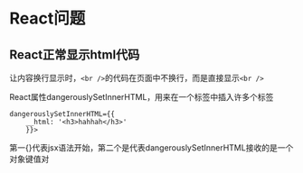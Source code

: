# React问题

**React正常显示html代码**
---
让内容换行显示时，`<br />`的代码在页面中不换行，而是直接显示`<br />`

React属性dangerouslySetInnerHTML，用来在一个标签中插入许多个标签
```
dangerouslySetInnerHTML={{
    __html: '<h3>hahhah</h3>'
    }}>
```
第一{}代表jsx语法开始，第二个是代表dangerouslySetInnerHTML接收的是一个对象键值对


